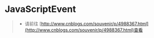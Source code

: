 # JavaScriptEvent
> * 请前往 [http://www.cnblogs.com/souvenir/p/4988367.html](http://www.cnblogs.com/souvenir/p/4988367.html)查看

